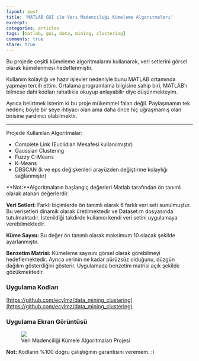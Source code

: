 ```yaml
---
layout: post
title: 'MATLAB GUI ile Veri Madenciliği Kümeleme Algoritmaları'
excerpt:
categories: articles
tags: [matlab, gui, data, mining, clustering]
comments: true
share: true
---
```


<p>Bu projede çeşitli kümeleme algoritmalarını kullanarak, veri setlerini görsel
olarak kümelenmesi hedeflenmiştir.</p>

Kullanım kolaylığı ve hazır işlevler nedeniyle bunu MATLAB ortamında yapmayı
tercih ettim. Ortalama programlama bilgisine sahip biri, MATLAB'ı bilmese dahi
kodları rahatlıkla okuyup anlayabilir diye düşünmekteyim.

Ayrıca belirtmek isterim ki bu proje mükemmel falan değil. Paylaşmamın
tek nedeni; böyle bir şeye ihtiyacı olan ama daha önce hiç uğraşmamış olan
birisine yardımcı olabilmektir.

---

Projede Kullanılan Algoritmalar:

- Complete Link (Euclidian Mesafesi kullanılmıştır)
- Gaussian Clustering
- Fuzzy C-Means
- K-Means
- DBSCAN (k ve eps değişkenleri arayüzden değiştirme kolaylığı sağlanmıştır)

**Not:**Algoritmaların başlangıç değerleri Matlab tarafından ön tanımlı olarak
atanan değerlerdir.

**Veri Setleri:** Farklı biçimlerde ön tanımlı olarak 6 farklı veri seti sunulmuştur.
Bu verisetleri dinamik olarak üretilmektedir ve Dataset.m dosyasında tutulmaktadır.
İstenildiği takdirde kullanıcı kendi veri setini uygulamaya verebilmektedir.

**Küme Sayısı:** Bu değer ön tanımlı olarak maksimum 10 olacak şekilde ayarlanmıştır.

**Benzetim Matrisi:** Kümeleme sayısını görsel olarak görebilmeyi hedeflemektedir. Ayrıca
verinin ne kadar pürüzsüz olduğunu, düzgün dağılım gösterdiğini gösterir. Uygulamada
benzetim matrisi açık şekilde gözükmektedir.

### Uygulama Kodları

[https://github.com/ecylmz/data_mining_clustering](https://github.com/ecylmz/data_mining_clustering)

### Uygulama Ekran Görüntüsü

<figure>
        <img src="http://ecylmz.com/file/veri-madenciligi-proje.png">
        <figcaption>Veri Madenciliği Kümele Algoritmaları Projesi</figcaption>
</figure>

**Not:** Kodların %100 doğru çalıştığının garantisini veremem. :)
